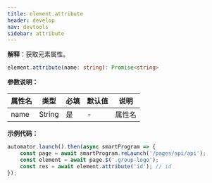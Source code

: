 ```yaml
---
title: element.attribute
header: develop
nav: devtools
sidebar: attribute
---
```

**解释**：获取元素属性。

```ts
element.attribute(name: string): Promise<string>
```

**参数说明：**

|属性名 |类型  |必填 | 默认值 |说明|
|---- | ---- | ---- | ----|----|
|name| String|是|- |属性名|

**示例代码：**

```js
automator.launch().then(async smartProgram => {
    const page = await smartProgram.reLaunch('/pages/api/api');
    const element = await page.$('.group-logo');
    const res = await element.attribute('id'); // id
});
```
